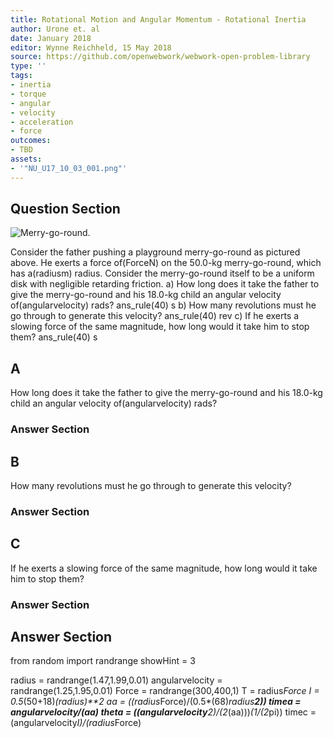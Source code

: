 ```yaml
---
title: Rotational Motion and Angular Momentum - Rotational Inertia
author: Urone et. al
date: January 2018
editor: Wynne Reichheld, 15 May 2018
source: https://github.com/openwebwork/webwork-open-problem-library
type: ''
tags:
- inertia
- torque
- angular
- velocity
- acceleration
- force
outcomes:
- TBD
assets:
- '"NU_U17_10_03_001.png"'
---
```


## Question Section 

![Merry-go-round.]("NU_U17_10_03_001.png")

Consider the father pushing a playground merry-go-round as pictured above. He exerts a force of(ForceN) on the 50.0-kg merry-go-round, which has a(radiusm) radius. Consider the merry-go-round itself to be a uniform disk with negligible retarding friction.
a) How long does it take the father to give the merry-go-round and his 18.0-kg child an angular velocity of(angularvelocity) rads? 
ans_rule(40) s
b) How many revolutions must he go through to generate this velocity? 
ans_rule(40) rev
c) If he exerts a slowing force of the same magnitude, how long would it take him to stop them?
ans_rule(40) s

## A
How long does it take the father to give the merry-go-round and his 18.0-kg child an angular velocity of(angularvelocity) rads? 
### Answer Section
## B
How many revolutions must he go through to generate this velocity? 
### Answer Section
## C
If he exerts a slowing force of the same magnitude, how long would it take him to stop them?
### Answer Section


## Answer Section

from random import randrange
showHint = 3

radius = randrange(1.47,1.99,0.01)
angularvelocity = randrange(1.25,1.95,0.01)
Force = randrange(300,400,1)
T = radius*Force
I = 0.5*(50+18)*(radius)**2
aa = ((radius*Force)/(0.5*(68)*radius**2))
timea = angularvelocity/(aa)
theta = ((angularvelocity**2)/(2*(aa)))*(1/(2*pi))
timec = (angularvelocity*I)/(radius*Force)